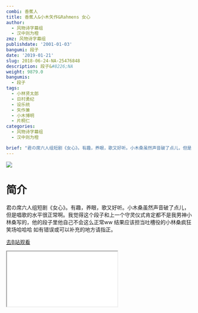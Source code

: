 ```yaml
---
combi: 香蕉人
title: 香蕉人&小木矢作&Rahmens 女心
author:
  - 风物诗字幕组
  - 汉中则为橙
zmz: 风物诗字幕组
publishdate: '2001-01-03'
bangumi: 段子
date: '2019-01-21'
slug: 2018-06-24-NA-25476848
description: 段子&#8226;NA
weight: 9879.0
bangumis:
  - 段子
tags:
  - 小林贤太郎
  - 日村勇纪
  - 设乐统
  - 矢作兼
  - 小木博明
  - 片桐仁
categories:
  - 风物诗字幕组
  - 汉中则为橙

brief: "君の席六人组短剧《女心》。有趣，养眼，歌又好听。小木桑虽然声音破了点儿，但是唱歌的水平很正常啊。我觉得这个段子和上一个守灵仪式肯定都不是我男神小林桑写的，他的段子里他自己不会这么正常ww 结果应该担当吐槽役的小林桑疯狂笑场哈哈哈 如有错误或可以补充的地方请指正。"
---
```

![](https://i.imgur.com/JR6wNUP.jpg)
# 简介  
君の席六人组短剧《女心》。有趣，养眼，歌又好听。小木桑虽然声音破了点儿，但是唱歌的水平很正常啊。我觉得这个段子和上一个守灵仪式肯定都不是我男神小林桑写的，他的段子里他自己不会这么正常ww 结果应该担当吐槽役的小林桑疯狂笑场哈哈哈
如有错误或可以补充的地方请指正。  

[去B站观看](https://www.bilibili.com/video/av25476848/)
<div class ="resp-container"><iframe class="testiframe" src="//player.bilibili.com/player.html?aid=25476848"", scrolling="no", allowfullscreen="true" > </iframe></div> 
